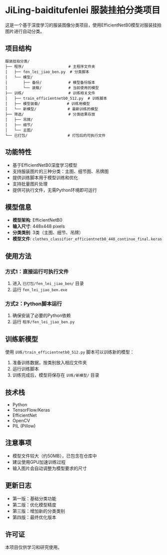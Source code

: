 # JiLing-baiditufenlei 服装挂拍分类项目

这是一个基于深度学习的服装图像分类项目，使用EfficientNetB0模型对服装挂拍图片进行自动分类。

## 项目结构

```
服装挂拍分类/
├── 程序/                    # 主程序文件夹
│   ├── fen_lei_jiao_ben.py  # 分类脚本
│   └── 模型/
│       ├── 备份/            # 模型备份版本
│       └── 装载/            # 当前使用的模型
├── 训练/                    # 训练相关文件
│   ├── train_efficientnetb0_512.py  # 训练脚本
│   ├── 模型装载/            # 训练用模型
│   └── 新模型/              # 最新训练的模型
├── 筛选/                    # 分类结果存放
│   ├── 吊牌/
│   ├── 细节/
│   └── 主图/
└── 已打包/                  # 打包后的可执行文件
```

## 功能特性

- 基于EfficientNetB0深度学习模型
- 支持服装图片的三种分类：主图、细节图、吊牌图
- 提供训练脚本用于模型训练和优化
- 支持批量图片处理
- 提供可执行文件，无需Python环境即可运行

## 模型信息

- **模型架构**: EfficientNetB0
- **输入尺寸**: 448x448 pixels
- **分类类别**: 3类（主图、细节、吊牌）
- **模型文件**: `clothes_classifier_efficientnetb0_448_continue_final.keras`

## 使用方法

### 方式1：直接运行可执行文件
1. 进入 `已打包/fen_lei_jiao_ben/` 目录
2. 运行 `fen_lei_jiao_ben.exe`

### 方式2：Python脚本运行
1. 确保安装了必要的Python依赖
2. 运行 `程序/fen_lei_jiao_ben.py`

## 训练新模型

使用 `训练/train_efficientnetb0_512.py` 脚本可以训练新的模型：

1. 准备训练数据，按类别放入相应文件夹
2. 运行训练脚本
3. 训练完成后，模型将保存在 `训练/新模型/` 目录

## 技术栈

- Python
- TensorFlow/Keras
- EfficientNet
- OpenCV
- PIL (Pillow)

## 注意事项

- 模型文件较大（约50MB），已包含在仓库中
- 建议使用GPU加速训练过程
- 输入图片会自动调整为模型要求的尺寸

## 更新日志

- 第一版：基础分类功能
- 第二版：优化模型精度
- 第三版：增加新的分类类别
- 第四版：最终优化版本

## 许可证

本项目仅供学习和研究使用。
